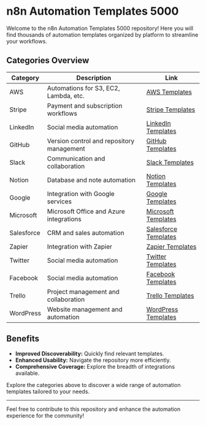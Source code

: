 # n8n Automation Templates 5000

Welcome to the n8n Automation Templates 5000 repository! Here you will find thousands of automation templates organized by platform to streamline your workflows.

## Categories Overview

| Category   | Description                               | Link                                      |
|------------|-------------------------------------------|-------------------------------------------|
| AWS        | Automations for S3, EC2, Lambda, etc.     | [AWS Templates](link/to/aws-templates)    |
| Stripe     | Payment and subscription workflows         | [Stripe Templates](link/to/stripe-templates) |
| LinkedIn   | Social media automation                    | [LinkedIn Templates](link/to/linkedin-templates) |
| GitHub     | Version control and repository management  | [GitHub Templates](link/to/github-templates) |
| Slack      | Communication and collaboration            | [Slack Templates](link/to/slack-templates) |
| Notion     | Database and note automation               | [Notion Templates](link/to/notion-templates) |
| Google     | Integration with Google services           | [Google Templates](link/to/google-templates) |
| Microsoft  | Microsoft Office and Azure integrations    | [Microsoft Templates](link/to/microsoft-templates) |
| Salesforce | CRM and sales automation                   | [Salesforce Templates](link/to/salesforce-templates) |
| Zapier     | Integration with Zapier                    | [Zapier Templates](link/to/zapier-templates) |
| Twitter    | Social media automation                    | [Twitter Templates](link/to/twitter-templates) |
| Facebook   | Social media automation                    | [Facebook Templates](link/to/facebook-templates) |
| Trello     | Project management and collaboration       | [Trello Templates](link/to/trello-templates) |
| WordPress  | Website management and automation          | [WordPress Templates](link/to/wordpress-templates) |

## Benefits

- **Improved Discoverability:** Quickly find relevant templates.
- **Enhanced Usability:** Navigate the repository more efficiently.
- **Comprehensive Coverage:** Explore the breadth of integrations available.

Explore the categories above to discover a wide range of automation templates tailored to your needs.

---

Feel free to contribute to this repository and enhance the automation experience for the community!